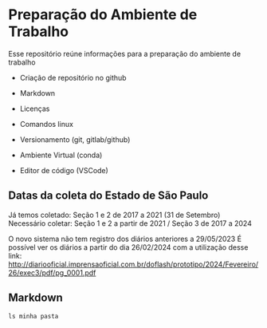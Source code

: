 # Preparação do Ambiente de Trabalho 

Esse repositório reúne informações para a preparação do ambiente de trabalho

- Criação de repositório no github

- Markdown

- Licenças 

- Comandos linux

- Versionamento (git, gitlab/github)

- Ambiente Virtual (conda)

- Editor de código (VSCode)

## Datas da coleta do Estado de São Paulo

Já temos coletado: Seção 1 e 2 de 2017 a 2021 (31 de Setembro)
Necessário coletar: Seção 1 e 2 a partir de 2021 / Seção 3 de 2017 a 2024

O novo sistema não tem registro dos diários anteriores a 29/05/2023 
É possível ver os diários a partir do dia 26/02/2024 com a utilização desse link: 
http://diariooficial.imprensaoficial.com.br/doflash/prototipo/2024/Fevereiro/26/exec3/pdf/pg_0001.pdf


## Markdown

```
ls minha pasta

```
